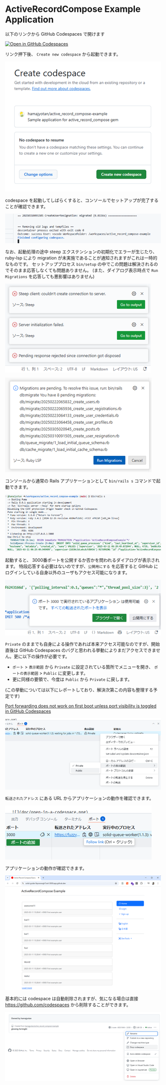 # ActiveRecordCompose Example Application

以下のリンクから GitHub Codespaces で開けます

[![Open in GitHub Codespaces](https://github.com/codespaces/badge.svg)](https://codespaces.new/hamajyotan/active_record_compose-example)

リンク押下後、 `Create new codespace` から起動できます。

![](doc/create-codespace.png)

codespace を起動してしばらくすると、コンソールでセットアップが完了することが確認できます。

![](doc/finished-configuring-codespace.png)

なお、起動処理の途中 steep エクステンションの初期化でエラーが生じたり、 ruby-lsp により migration が未実施であることが通知されますがこれは一時的なものです。
セットアッププロセス `bin/setup` の中でこの問題は解決されるのでそのまま応答しなくても問題ありません。
(また、ダイアログ表示時点で `Run Migrations` を応答しても悪影響はありません)

![](doc/steep-initialization-error.ja.png)

![](doc/migrations-are-pending.ja.png)

コンソールから通常の Rails アプリケーションとして `bin/rails s` コマンドで起動できます。

![](doc/bin-rails-server.png)

起動すると、 3000番ポートを公開するか否かを問われるダイアログが表示されます。
特段応答する必要はないのですが、`公開用にする` を応答すると GitHub にログインしている自身以外のユーザもアクセス可能になります。

![](doc/port-visibility-dialog.ja.png)

`Private` のままでも自身による操作であれば本来アクセス可能なのですが、開始直後は GitHub Codespaces のバグと思われる挙動によりまだアクセスできません。更に以下の操作が必要です。

* `ポート` > `表示範囲` から `Private` に設定されている箇所でメニューを開き、 `ポートの表示範囲` > `Public` に変更します。
* 更に同様の要領で、今度は `Public` から `Private` に戻します。

(この挙動については以下にレポートしており、解決次第この内容も整理する予定です)

[Port forwarding does not work on first boot unless port visibility is toggled in GitHub Codespaces](https://github.com/orgs/community/discussions/156546)

![](doc/change-port-visibility-to-public.ja.png)

`転送されたアドレス` にある URL からアプリケーションの動作を確認できます。

![](doc/forwarded-address.ja.png)

アプリケーションの動作が確認できます。

![](doc/application-was-able-to-start.png)

基本的には codespace は自動削除されますが、気になる場合は直接 https://github.com/codespaces から削除することができます。

![](doc/stop-codespaces.png)

